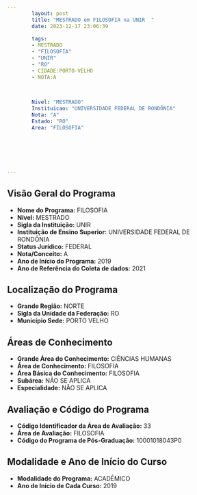 ```yaml
---
        layout: post
        title: "MESTRADO em FILOSOFIA na UNIR  "
        date: 2023-12-17 23:06:39
     
        tags:
        - MESTRADO
        - "FILOSOFIA"
        - "UNIR"
        - "RO"
        - CIDADE:PORTO-VELHO
        - NOTA:A
        
       

        Nivel: "MESTRADO"
        Instituicao: "UNIVERSIDADE FEDERAL DE RONDÔNIA"
        Nota: "A"
        Estado: "RO"
        Area: "FILOSOFIA"
        
        
        
        
        
        
---
```

## Visão Geral do Programa
- **Nome do Programa:** FILOSOFIA
- **Nível:** MESTRADO
- **Sigla da Instituição:** UNIR
- **Instituição de Ensino Superior:** UNIVERSIDADE FEDERAL DE RONDÔNIA
- **Status Jurídico:** FEDERAL
- **Nota/Conceito:** A
- **Ano de Início do Programa:** 2019
- **Ano de Referência do Coleta de dados:** 2021

## Localização do Programa
- **Grande Região:** NORTE
- **Sigla da Unidade da Federação:** RO
- **Município Sede:** PORTO VELHO

## Áreas de Conhecimento
- **Grande Área do Conhecimento:** CIÊNCIAS HUMANAS
- **Área de Conhecimento:** FILOSOFIA
- **Área Básica do Conhecimento:** FILOSOFIA
- **Subárea:** NÃO SE APLICA
- **Especialidade:** NÃO SE APLICA

## Avaliação e Código do Programa
- **Código Identificador da Área de Avaliação:** 33
- **Área de Avaliação:** FILOSOFIA
- **Código do Programa de Pós-Graduação:** 10001018043P0


## Modalidade e Ano de Início do Curso
- **Modalidade do Programa:** ACADÊMICO
- **Ano de Início de Cada Curso:** 2019
